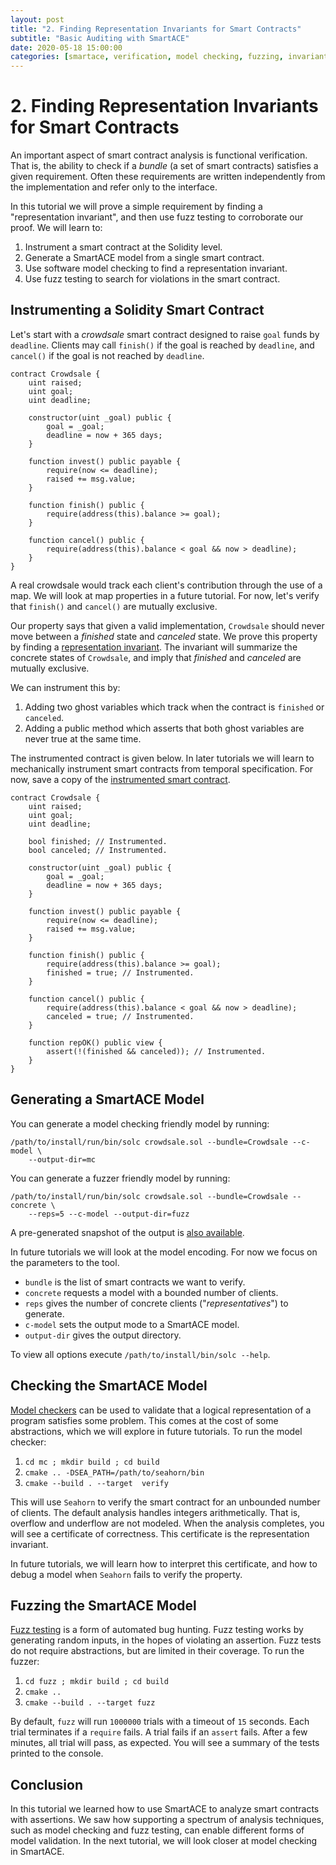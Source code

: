 ```yaml
---
layout: post
title: "2. Finding Representation Invariants for Smart Contracts"
subtitle: "Basic Auditing with SmartACE"
date: 2020-05-18 15:00:00
categories: [smartace, verification, model checking, fuzzing, invariants]
---
```


# 2. Finding Representation Invariants for Smart Contracts

An important aspect of smart contract analysis is functional verification. That
is, the ability to check if a *bundle* (a set of smart contracts) satisfies a
given requirement. Often these requirements are written independently from the
implementation and refer only to the interface.

In this tutorial we will prove a simple requirement by finding a "representation
invariant", and then use fuzz testing to corroborate our proof. We will learn
to:

  1. Instrument a smart contract at the Solidity level.
  2. Generate a SmartACE model from a single smart contract.
  2. Use software model checking to find a representation invariant.
  4. Use fuzz testing to search for violations in the smart contract.

## Instrumenting a Solidity Smart Contract

Let's start with a *crowdsale* smart contract designed to raise `goal` funds by
`deadline`. Clients may call `finish()` if the goal is reached by `deadline`,
and `cancel()` if the goal is not reached by `deadline`.

```solidity
contract Crowdsale {
    uint raised;
    uint goal;
    uint deadline;

    constructor(uint _goal) public {
        goal = _goal;
        deadline = now + 365 days;
    }

    function invest() public payable {
        require(now <= deadline);
        raised += msg.value;
    }

    function finish() public {
        require(address(this).balance >= goal);
    }

    function cancel() public {
        require(address(this).balance < goal && now > deadline);
    }
}
```

A real crowdsale would track each client's contribution through the use of a
map. We will look at map properties in a future tutorial. For now, let's verify
that `finish()` and `cancel()` are mutually exclusive.

Our property says that given a valid implementation, `Crowdsale` should never
move between a *finished* state and *canceled* state. We prove this property by
finding a [representation invariant](http://www.cs.cornell.edu/courses/cs312/2005sp/lectures/lec09.html).
The invariant will summarize the concrete states of `Crowdsale`, and imply that
*finished* and *canceled* are mutually exclusive.

We can instrument this by:

  1. Adding two ghost variables which track when the contract is `finished` or
     `canceled`.
  2. Adding a public method which asserts that both ghost variables are never
     true at the same time.

The instrumented contract is given below. In later tutorials we will learn to
mechanically instrument smart contracts from temporal specification. For now,
save a copy of the
[instrumented smart contract](https://github.com/ScottWe/smartace-examples/blob/master/tutorials/post-2/crowdsale.sol).

```solidity
contract Crowdsale {
    uint raised;
    uint goal;
    uint deadline;

    bool finished; // Instrumented.
    bool canceled; // Instrumented.

    constructor(uint _goal) public {
        goal = _goal;
        deadline = now + 365 days;
    }

    function invest() public payable {
        require(now <= deadline);
        raised += msg.value;
    }

    function finish() public {
        require(address(this).balance >= goal);
        finished = true; // Instrumented.
    }

    function cancel() public {
        require(address(this).balance < goal && now > deadline);
        canceled = true; // Instrumented.
    }

    function repOK() public view {
        assert(!(finished && canceled)); // Instrumented.
    }
}
```

## Generating a SmartACE Model

You can generate a model checking friendly model by running:

```
/path/to/install/run/bin/solc crowdsale.sol --bundle=Crowdsale --c-model \
    --output-dir=mc
```

You can generate a fuzzer friendly model by running:

```
/path/to/install/run/bin/solc crowdsale.sol --bundle=Crowdsale --concrete \
    --reps=5 --c-model --output-dir=fuzz
```

A pre-generated snapshot of the output is
[also available](https://github.com/ScottWe/smartace-examples/blob/master/tutorials/post-2/).

In future tutorials we will look at the model encoding. For now we focus on the
parameters to the tool.

  * `bundle` is the list of smart contracts we want to verify.
  * `concrete` requests a model with a bounded number of clients.
  * `reps` gives the number of concrete clients ("*representatives*") to
    generate.
  * `c-model` sets the output mode to a SmartACE model.
  * `output-dir` gives the output directory.

To view all options execute `/path/to/install/bin/solc --help`.

## Checking the SmartACE Model

[Model checkers](https://arieg.bitbucket.io/pdf/ModelChecking.pdf) can be used
to validate that a logical representation of a program satisfies some problem.
This comes at the cost of some abstractions, which we will explore in future
tutorials. To run the model checker:

  1. `cd mc ; mkdir build ; cd build`
  2. `cmake .. -DSEA_PATH=/path/to/seahorn/bin`
  3. `cmake --build . --target  verify`

This will use `Seahorn` to verify the smart contract for an unbounded number of
clients. The default analysis handles integers arithmetically. That is, overflow
and underflow are not modeled. When the analysis completes, you will see a
certificate of correctness. This certificate is the representation invariant.

In future tutorials, we will learn how to interpret this certificate, and how to
debug a model when `Seahorn` fails to verify the property.

## Fuzzing the SmartACE Model

[Fuzz testing](https://llvm.org/docs/LibFuzzer.html) is a form of automated bug
hunting. Fuzz testing works by generating random inputs, in the hopes of
violating an assertion. Fuzz tests do not require abstractions, but are limited
in their coverage. To run the fuzzer:

  1. `cd fuzz ; mkdir build ; cd build`
  2. `cmake ..`
  3. `cmake --build . --target fuzz`

By default, `fuzz` will run `1000000` trials with a timeout of `15` seconds.
Each trial terminates if a `require` fails. A trial fails if an `assert` fails.
After a few minutes, all trial will pass, as expected. You will see a summary
of the tests printed to the console.

## Conclusion

In this tutorial we learned how to use SmartACE to analyze smart contracts with
assertions. We saw how supporting a spectrum of analysis techniques, such as
model checking and fuzz testing, can enable different forms of model validation.
In the next tutorial, we will look closer at model checking in SmartACE.
